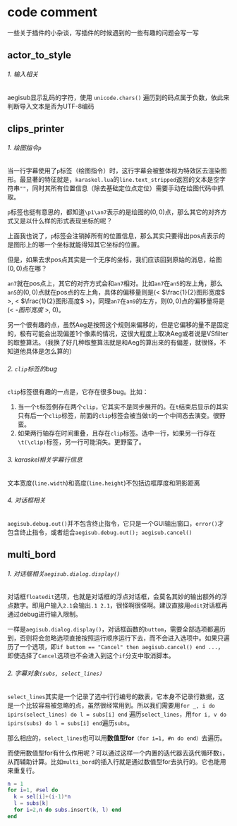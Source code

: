 # code comment

一些关于插件的小杂谈，写插件的时候遇到的一些有趣的问题会写一写

## actor_to_style

###### 1. 输入相关

aegisub显示乱码的字符，使用 `unicode.chars()` 遍历到的码点属于负数，依此来判断导入文本是否为UTF-8编码




## clips_printer

###### 1. 绘图指令`p`

当一行字幕使用了`p`标签（绘图指令）时，这行字幕会被整体视为特效区去渲染图形。最显著的特征就是，`karaskel.lua`的`line.text_stripped`返回的文本是空字符串`""`，同时其所有位置信息（除去基础定位点定位）需要手动在绘图代码中抓取。



`p`标签也挺有意思的，都知道`\p1\an7`表示的是绘图的$(0,0)$点，那么其它的对齐方式又是以什么样的形式表现坐标的呢？

上面我也说了，`p`标签会注销掉所有的位置信息，那么其实只要得出pos点表示的是图形上的哪一个坐标就能得知其它坐标的位置。

但是，如果去求pos点其实是一个无序的坐标，我们应该回到原始的消息，绘图$(0,0)$点在哪？

`an7`就在pos点上，其它的对齐方式会和`an7`相对。比如`an7`在`an5`的左上角，那么`an5`的$(0,0)$点就在pos点的左上角，具体的偏移量则是(< $\frac{1}{2}图形宽度$ >, < $\frac{1}{2}图形高度$ >)，同理`an7`在`an9`的左方，则$(0,0)$点的偏移量将是(< -$图形宽度$ >, $0$)。

另一个很有趣的点，虽然Aeg是按照这个规则来偏移的，但是它偏移的量不是固定的，极有可能会出现偏差1个像素的情况，这很大程度上取决Aeg或者说是VSfilter的取整算法。（我换了好几种取整算法就是和Aeg的算出来的有偏差，就很怪，不知道他具体是怎么算的）



###### 2. `clip`标签的bug

`clip`标签很有趣的一点是，它存在很多bug。比如：

1. 当一个`t`标签例存在两个`clip`，它其实不是同步展开的。在`t`结束后显示的其实只有后一个`clip`标签，前面的`clip`标签会被当做`t`的一个中间态去演变。很野蛮。
2. 如果两行轴存在时间重叠，且存在`clip`标签。选中一行，如果另一行存在`\t(\clip)`标签，另一行可能消失。更野蛮了。



###### 3. karaskel相关字幕行信息

文本宽度(`line.width`)和高度(`line.height`)不包括边框厚度和阴影距离

###### 4. 对话框相关

`aegisub.debug.out()`并不包含终止指令，它只是一个GUI输出窗口，`error()`才包含终止指令，或者组合`aegisub.debug.out(); aegisub.cancel()`







## multi_bord

###### 1. 对话框相关`aegisub.dialog.display()`

对话框`floatedit`选项，也就是对话框的浮点对话框，会莫名其妙的输出额外的浮点数字。即用户输入`2.1`会输出`.1 2.1`，很怪啊很怪啊。建议直接用`edit`对话框再通过debug进行输入限制。



一样是`aegisub.dialog.display()`，对话框函数的`buttom`，需要全部选项都遍历到，否则将会忽略选项直接按照运行顺序运行下去，而不会进入选项中。如果只遍历了一个选项，即`if buttom == "Cancel" then aegisub.cancel() end ...`，即使选择了`Cancel`选项也不会进入到这个`if`分支中取消脚本。

###### 2. 字幕对象`(subs, select_lines)`

`select_lines`其实是一个记录了选中行行编号的数表，它本身不记录行数据，这是一个比较容易被忽略的点，虽然很经常用到。所以我们需要用`for _, i do ipirs(select_lines) do l = subs[i] end` 遍历`select_lines`，用`for i, v do ipirs(subs) do l = subs[i] end`遍历`subs`。

那么相应的，`select_lines`也可以用**数值型for**`（for i=1, #n do end）`去遍历。

而使用数值型for有什么作用呢？可以通过这样一个内置的迭代器去迭代循环数`i`，从而辅助计算。比如`multi_bord`的插入行就是通过数值型for去执行的。它也能用来重复行。

```lua
n = 1
for i=1, #sel do
  k = sel[i]+(i-1)*n
  l = subs[k]
  for i=2,n do subs.insert(k, l) end
end
```





